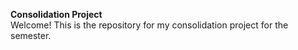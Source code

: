 **Consolidation Project**
</br>Welcome! This is the repository for my consolidation project for the semester. 
